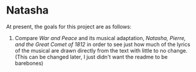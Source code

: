 # Natasha

At present, the goals for this project are as follows:
1. Compare *War and Peace* and its musical adaptation, *Natasha, Pierre, and the Great Comet of 1812* in order to see just how much of the lyrics of the musical are drawn directly from the text with little to no change. (This can be changed later, I just didn't want the readme to be barebones)

